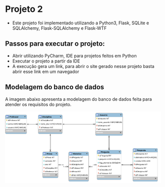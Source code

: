 # Projeto 2

* Este projeto foi implementado utilizando a Python3, Flask, SQLite e SQLAlchemy, Flask-SQLAlchemy e Flask-WTF

## Passos para executar o projeto:
* Abrir utilizando PyCharm, IDE para projetos feitos em Python
* Executar o projeto a partir da IDE
* A execução gera um link, para abrir o site gerado nesse projeto basta abrir esse link em um navegador

## Modelagem do banco de dados
A imagem abaixo apresenta a modelagem do banco de dados feita para atender os requisitos do projeto.

![rótulo da figura](modelagem_db.png)
